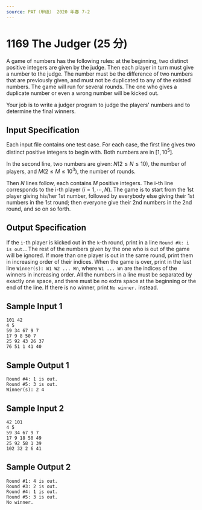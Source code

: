 ```yaml
---
source: PAT（甲级） 2020 年春 7-2
---
```


# 1169 The Judger (25 分)

A game of numbers has the following rules: at the beginning, two distinct positive integers are given by the judge. Then each player in turn must give a number to the judge. The number must be the difference of two numbers that are previously given, and must not be duplicated to any of the existed numbers. The game will run for several rounds. The one who gives a duplicate number or even a wrong number will be kicked out.

Your job is to write a judger program to judge the players' numbers and to determine the final winners.

## Input Specification

Each input file contains one test case. For each case, the first line gives two distinct positive integers to begin with. Both numbers are in $[1, 10^5]$.

In the second line, two numbers are given: $N (2\le N\le 10)$, the number of players, and $M (2\le M\le 10^3)$, the number of rounds.

Then $N$ lines follow, each contains $M$ positive integers. The i-th line corresponds to the i-th player $(i=1, \cdots , N)$. The game is to start from the 1st player giving his/her 1st number, followed by everybody else giving their 1st numbers in the 1st round; then everyone give their 2nd numbers in the 2nd round, and so on so forth.

## Output Specification

If the `i`\-th player is kicked out in the `k`\-th round, print in a line `Round #k: i is out.`. The rest of the numbers given by the one who is out of the game will be ignored. If more than one player is out in the same round, print them in increasing order of their indices. When the game is over, print in the last line `Winner(s): W1 W2 ... Wn`, where `W1 ... Wn` are the indices of the winners in increasing order. All the numbers in a line must be separated by exactly one space, and there must be no extra space at the beginning or the end of the line. If there is no winner, print `No winner.` instead.

## Sample Input 1

    101 42
    4 5
    59 34 67 9 7
    17 9 8 50 7
    25 92 43 26 37
    76 51 1 41 40

## Sample Output 1

    Round #4: 1 is out.
    Round #5: 3 is out.
    Winner(s): 2 4

## Sample Input 2

    42 101
    4 5
    59 34 67 9 7
    17 9 18 50 49
    25 92 58 1 39
    102 32 2 6 41

## Sample Output 2

    Round #1: 4 is out.
    Round #3: 2 is out.
    Round #4: 1 is out.
    Round #5: 3 is out.
    No winner.
